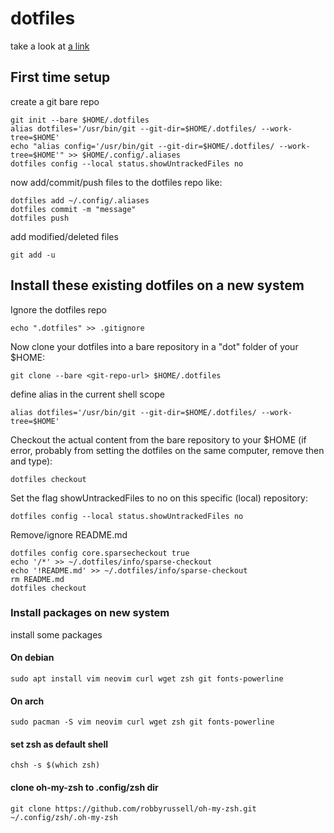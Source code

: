 # dotfiles

take a look at [a link](https://www.atlassian.com/git/tutorials/dotfiles)

## First time setup
create a git bare repo
```
git init --bare $HOME/.dotfiles
alias dotfiles='/usr/bin/git --git-dir=$HOME/.dotfiles/ --work-tree=$HOME'
echo "alias config='/usr/bin/git --git-dir=$HOME/.dotfiles/ --work-tree=$HOME'" >> $HOME/.config/.aliases
dotfiles config --local status.showUntrackedFiles no
```
now add/commit/push files to the dotfiles repo like:
```
dotfiles add ~/.config/.aliases
dotfiles commit -m "message"
dotfiles push
```
add modified/deleted files
```
git add -u
```

## Install these existing dotfiles on a new system
Ignore the dotfiles repo
```
echo ".dotfiles" >> .gitignore
```
Now clone your dotfiles into a bare repository in a "dot" folder of your $HOME:
```
git clone --bare <git-repo-url> $HOME/.dotfiles
```
define alias in the current shell scope
```
alias dotfiles='/usr/bin/git --git-dir=$HOME/.dotfiles/ --work-tree=$HOME'
```
Checkout the actual content from the bare repository to your $HOME (if error, probably from setting the dotfiles on the same computer, remove then and type):
```
dotfiles checkout
```
Set the flag showUntrackedFiles to no on this specific (local) repository:
```
dotfiles config --local status.showUntrackedFiles no
```

Remove/ignore README.md
```
dotfiles config core.sparsecheckout true
echo '/*' >> ~/.dotfiles/info/sparse-checkout
echo '!README.md' >> ~/.dotfiles/info/sparse-checkout
rm README.md
dotfiles checkout
```


### Install packages on new system
install some packages

#### On debian
```
sudo apt install vim neovim curl wget zsh git fonts-powerline
```

#### On arch
```
sudo pacman -S vim neovim curl wget zsh git fonts-powerline
```

#### set zsh as default shell
```
chsh -s $(which zsh)
```

#### clone oh-my-zsh to .config/zsh dir
```
git clone https://github.com/robbyrussell/oh-my-zsh.git ~/.config/zsh/.oh-my-zsh
```
